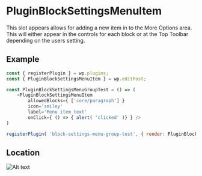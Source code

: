 # PluginBlockSettingsMenuItem
This slot appears allows for adding a new item in to the More Options area. 
This will either appear in the controls for each block or at the Top Toolbar depending on the users setting.


## Example

```js
const { registerPlugin } = wp.plugins;
const { PluginBlockSettingsMenuItem } = wp.editPost;

const PluginBlockSettingsMenuGroupTest = () => (
	<PluginBlockSettingsMenuItem
		allowedBlocks={ ['core/paragraph'] }
		icon='smiley'
		label='Menu item text'
		onClick={ () => { alert( 'clicked' )} } />
)

registerPlugin( 'block-settings-menu-group-test', { render: PluginBlockSettingsMenuGroupTest } );
```
## Location

![Alt text](https://github.com/10up/slotfill-and-filter-demos/tree/master/assets/images/plugin-block-settings-menu-item-screenshot.png?raw=true "PluginBlockSettingsMenuItem Location")